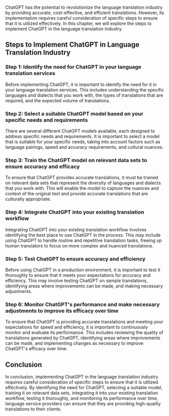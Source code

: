 
ChatGPT has the potential to revolutionize the language translation industry by providing accurate, cost-effective, and efficient translations. However, its implementation requires careful consideration of specific steps to ensure that it is utilized effectively. In this chapter, we will explore the steps to implement ChatGPT in the language translation industry.

Steps to Implement ChatGPT in Language Translation Industry
-----------------------------------------------------------

### Step 1: Identify the need for ChatGPT in your language translation services

Before implementing ChatGPT, it is important to identify the need for it in your language translation services. This includes understanding the specific languages and dialects that you work with, the types of translations that are required, and the expected volume of translations.

### Step 2: Select a suitable ChatGPT model based on your specific needs and requirements

There are several different ChatGPT models available, each designed to address specific needs and requirements. It is important to select a model that is suitable for your specific needs, taking into account factors such as language pairings, speed and accuracy requirements, and cultural nuances.

### Step 3: Train the ChatGPT model on relevant data sets to ensure accuracy and efficacy

To ensure that ChatGPT provides accurate translations, it must be trained on relevant data sets that represent the diversity of languages and dialects that you work with. This will enable the model to capture the nuances and context of the original text and provide accurate translations that are culturally appropriate.

### Step 4: Integrate ChatGPT into your existing translation workflow

Integrating ChatGPT into your existing translation workflow involves identifying the best place to use ChatGPT in the process. This may include using ChatGPT to handle routine and repetitive translation tasks, freeing up human translators to focus on more complex and nuanced translations.

### Step 5: Test ChatGPT to ensure accuracy and efficiency

Before using ChatGPT in a production environment, it is important to test it thoroughly to ensure that it meets your expectations for accuracy and efficiency. This may involve testing ChatGPT on sample translations, identifying areas where improvements can be made, and making necessary adjustments.

### Step 6: Monitor ChatGPT's performance and make necessary adjustments to improve its efficacy over time

To ensure that ChatGPT is providing accurate translations and meeting your expectations for speed and efficiency, it is important to continuously monitor and evaluate its performance. This includes reviewing the quality of translations generated by ChatGPT, identifying areas where improvements can be made, and implementing changes as necessary to improve ChatGPT's efficacy over time.

Conclusion
----------

In conclusion, implementing ChatGPT in the language translation industry requires careful consideration of specific steps to ensure that it is utilized effectively. By identifying the need for ChatGPT, selecting a suitable model, training it on relevant data sets, integrating it into your existing translation workflow, testing it thoroughly, and monitoring its performance over time, language service providers can ensure that they are providing high-quality translations to their clients.
